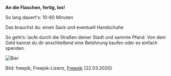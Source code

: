 **An die Flaschen, fertig, los!**

So lang dauert's: 10-60 Minuten

Das brauchst du: einen Sack und eventuell Handschuhe

So geht’s: laufe durch die Straßen deiner Stadt und sammle Pfand. Von dem Geld kannst du dir anschließend eine Belohnung kaufen oder es einfach spenden.

![Bier](https://de.freepik.com/fotos-vektoren-kostenlos/hand.jpg)

Bild: freepik, Freepik-Lizenz, [Freepik](https://de.freepik.com/fotos-vektoren-kostenlos/hand) {22.03.2020}
